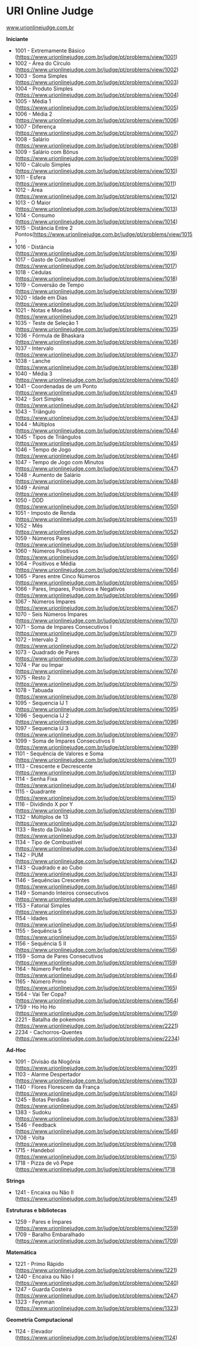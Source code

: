 URI Online Judge
=================================
www.urionlinejudge.com.br

<b>Iniciante</b>
- 1001 - Extremamente Básico (https://www.urionlinejudge.com.br/judge/pt/problems/view/1001)
- 1002 - Área do Círculo (https://www.urionlinejudge.com.br/judge/pt/problems/view/1002)
- 1003 - Soma Simples (https://www.urionlinejudge.com.br/judge/pt/problems/view/1003)
- 1004 - Produto Simples (https://www.urionlinejudge.com.br/judge/pt/problems/view/1004)
- 1005 - Média 1 (https://www.urionlinejudge.com.br/judge/pt/problems/view/1005)
- 1006 - Média 2 (https://www.urionlinejudge.com.br/judge/pt/problems/view/1006)
- 1007 - Diferença (https://www.urionlinejudge.com.br/judge/pt/problems/view/1007)
- 1008 - Salário (https://www.urionlinejudge.com.br/judge/pt/problems/view/1008)
- 1009 - Salário com Bônus (https://www.urionlinejudge.com.br/judge/pt/problems/view/1009)
- 1010 - Cálculo Simples (https://www.urionlinejudge.com.br/judge/pt/problems/view/1010)
- 1011 - Esfera (https://www.urionlinejudge.com.br/judge/pt/problems/view/1011)
- 1012 - Área (https://www.urionlinejudge.com.br/judge/pt/problems/view/1012)
- 1013 - O Maior (https://www.urionlinejudge.com.br/judge/pt/problems/view/1013)
- 1014 - Consumo (https://www.urionlinejudge.com.br/judge/pt/problems/view/1014)
- 1015 - Distância Entre 2 Pontos(https://www.urionlinejudge.com.br/judge/pt/problems/view/1015)
- 1016 - Distância (https://www.urionlinejudge.com.br/judge/pt/problems/view/1016)
- 1017 - Gasto de Combustível (https://www.urionlinejudge.com.br/judge/pt/problems/view/1017)
- 1018 - Cédulas (https://www.urionlinejudge.com.br/judge/pt/problems/view/1018)
- 1019 - Conversão de Tempo (https://www.urionlinejudge.com.br/judge/pt/problems/view/1019)
- 1020 - Idade em Dias (https://www.urionlinejudge.com.br/judge/pt/problems/view/1020)
- 1021 - Notas e Moedas (https://www.urionlinejudge.com.br/judge/pt/problems/view/1021)
- 1035 - Teste de Seleção 1 (https://www.urionlinejudge.com.br/judge/pt/problems/view/1035)
- 1036 - Fórmula de Bhaskara (https://www.urionlinejudge.com.br/judge/pt/problems/view/1036)
- 1037 - Intervalo (https://www.urionlinejudge.com.br/judge/pt/problems/view/1037)
- 1038 - Lanche (https://www.urionlinejudge.com.br/judge/pt/problems/view/1038)
- 1040 - Média 3 (https://www.urionlinejudge.com.br/judge/pt/problems/view/1040)
- 1041 - Coordenadas de um Ponto (https://www.urionlinejudge.com.br/judge/pt/problems/view/1041)
- 1042 - Sort Simples (https://www.urionlinejudge.com.br/judge/pt/problems/view/1042)
- 1043 - Triângulo (https://www.urionlinejudge.com.br/judge/pt/problems/view/1043)
- 1044 - Múltiplos (https://www.urionlinejudge.com.br/judge/pt/problems/view/1044)
- 1045 - Tipos de Triângulos (https://www.urionlinejudge.com.br/judge/pt/problems/view/1045)
- 1046 - Tempo de Jogo (https://www.urionlinejudge.com.br/judge/pt/problems/view/1046)
- 1047 - Tempo de Jogo com Minutos (https://www.urionlinejudge.com.br/judge/pt/problems/view/1047)
- 1048 - Aumento de Salário (https://www.urionlinejudge.com.br/judge/pt/problems/view/1048)
- 1049 - Animal (https://www.urionlinejudge.com.br/judge/pt/problems/view/1049)
- 1050 - DDD (https://www.urionlinejudge.com.br/judge/pt/problems/view/1050)
- 1051 - Imposto de Renda (https://www.urionlinejudge.com.br/judge/pt/problems/view/1051)
- 1052 - Mês (https://www.urionlinejudge.com.br/judge/pt/problems/view/1052)
- 1059 - Números Pares (https://www.urionlinejudge.com.br/judge/pt/problems/view/1059)
- 1060 - Números Positivos (https://www.urionlinejudge.com.br/judge/pt/problems/view/1060)
- 1064 - Positivos e Média (https://www.urionlinejudge.com.br/judge/pt/problems/view/1064)
- 1065 - Pares entre Cinco Números (https://www.urionlinejudge.com.br/judge/pt/problems/view/1065)
- 1066 - Pares, Ímpares, Positivos e Negativos (https://www.urionlinejudge.com.br/judge/pt/problems/view/1066)
- 1067 - Números Ímpares (https://www.urionlinejudge.com.br/judge/pt/problems/view/1067)
- 1070 - Seis Números Ímpares (https://www.urionlinejudge.com.br/judge/pt/problems/view/1070)
- 1071 - Soma de Impares Consecutivos I (https://www.urionlinejudge.com.br/judge/pt/problems/view/1071)
- 1072 - Intervalo 2 (https://www.urionlinejudge.com.br/judge/pt/problems/view/1072)
- 1073 - Quadrado de Pares (https://www.urionlinejudge.com.br/judge/pt/problems/view/1073)
- 1074 - Par ou Ímpar (https://www.urionlinejudge.com.br/judge/pt/problems/view/1074)
- 1075 - Resto 2 (https://www.urionlinejudge.com.br/judge/pt/problems/view/1075)
- 1078 - Tabuada (https://www.urionlinejudge.com.br/judge/pt/problems/view/1078)
- 1095 - Sequencia IJ 1 (https://www.urionlinejudge.com.br/judge/pt/problems/view/1095)
- 1096 - Sequencia IJ 2 (https://www.urionlinejudge.com.br/judge/pt/problems/view/1096)
- 1097 - Sequencia IJ 3 (https://www.urionlinejudge.com.br/judge/pt/problems/view/1097)
- 1099 - Soma de Ímpares Consecutivos II (https://www.urionlinejudge.com.br/judge/pt/problems/view/1099)
- 1101 - Sequência de Valores e Soma (https://www.urionlinejudge.com.br/judge/pt/problems/view/1101)
- 1113 - Crescente e Decrescente (https://www.urionlinejudge.com.br/judge/pt/problems/view/1113)
- 1114 - Senha Fixa (https://www.urionlinejudge.com.br/judge/pt/problems/view/1114)
- 1115 - Quadrante (https://www.urionlinejudge.com.br/judge/pt/problems/view/1115)
- 1116 - Dividindo X por Y (https://www.urionlinejudge.com.br/judge/pt/problems/view/1116)
- 1132 - Múltiplos de 13 (https://www.urionlinejudge.com.br/judge/pt/problems/view/1132)
- 1133 - Resto da Divisão (https://www.urionlinejudge.com.br/judge/pt/problems/view/1133)
- 1134 - Tipo de Combustível (https://www.urionlinejudge.com.br/judge/pt/problems/view/1134)
- 1142 - PUM (https://www.urionlinejudge.com.br/judge/pt/problems/view/1142)
- 1143 - Quadrado e ao Cubo (https://www.urionlinejudge.com.br/judge/pt/problems/view/1143)
- 1146 - Sequências Crescentes (https://www.urionlinejudge.com.br/judge/pt/problems/view/1146)
- 1149 - Somando Inteiros consecutivos (https://www.urionlinejudge.com.br/judge/pt/problems/view/1149)
- 1153 - Fatorial Simples (https://www.urionlinejudge.com.br/judge/pt/problems/view/1153)
- 1154 - Idades (https://www.urionlinejudge.com.br/judge/pt/problems/view/1154)
- 1155 - Sequência S (https://www.urionlinejudge.com.br/judge/pt/problems/view/1155)
- 1156 - Sequência S II (https://www.urionlinejudge.com.br/judge/pt/problems/view/1156)
- 1159 - Soma de Pares Consecutivos (https://www.urionlinejudge.com.br/judge/pt/problems/view/1159)
- 1164 - Número Perfeito (https://www.urionlinejudge.com.br/judge/pt/problems/view/1164)
- 1165 - Número Primo (https://www.urionlinejudge.com.br/judge/pt/problems/view/1165)
- 1564 - Vai Ter Copa? (https://www.urionlinejudge.com.br/judge/pt/problems/view/1564)
- 1759 - Ho Ho Ho (https://www.urionlinejudge.com.br/judge/pt/problems/view/1759)
- 2221 - Batalha de pokemons (https://www.urionlinejudge.com.br/judge/pt/problems/view/2221)
- 2234 - Cachorros-Quentes (https://www.urionlinejudge.com.br/judge/pt/problems/view/2234)

<b>Ad-Hoc</b>
- 1091 - Divisão da Nlogônia (https://www.urionlinejudge.com.br/judge/pt/problems/view/1091)
- 1103 - Alarme Despertador (https://www.urionlinejudge.com.br/judge/pt/problems/view/1103)
- 1140 - Flores Florescem da França (https://www.urionlinejudge.com.br/judge/pt/problems/view/1140)
- 1245 - Botas Perdidas (https://www.urionlinejudge.com.br/judge/pt/problems/view/1245)
- 1383 - Sudoku (https://www.urionlinejudge.com.br/judge/pt/problems/view/1383)
- 1546 - Feedback (https://www.urionlinejudge.com.br/judge/pt/problems/view/1546)
- 1708 - Volta (https://www.urionlinejudge.com.br/judge/pt/problems/view/1708
- 1715 - Handebol (https://www.urionlinejudge.com.br/judge/pt/problems/view/1715)
- 1718 - Pizza de vô Pepe (https://www.urionlinejudge.com.br/judge/pt/problems/view/1718

<b>Strings</b>
- 1241 - Encaixa ou Não II (https://www.urionlinejudge.com.br/judge/pt/problems/view/1241)

<b>Estruturas e bibliotecas</b>
- 1259 - Pares e Ímpares (https://www.urionlinejudge.com.br/judge/pt/problems/view/1259)
- 1709 - Baralho Embaralhado (https://www.urionlinejudge.com.br/judge/pt/problems/view/1709)

<b>Matemática</b>
- 1221 - Primo Rápido (https://www.urionlinejudge.com.br/judge/pt/problems/view/1221)
- 1240 - Encaixa ou Não I (https://www.urionlinejudge.com.br/judge/pt/problems/view/1240)
- 1247 - Guarda Costeira (https://www.urionlinejudge.com.br/judge/pt/problems/view/1247)
- 1323 - Feynman (https://www.urionlinejudge.com.br/judge/pt/problems/view/1323)

<b>Geometria Computacional</b>
- 1124 - Elevador (https://www.urionlinejudge.com.br/judge/pt/problems/view/1124)
